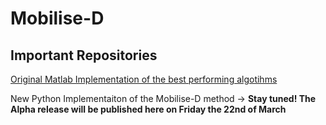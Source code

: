 # Mobilise-D

## Important Repositories

[Original Matlab Implementation of the best performing algotihms](https://github.com/mobilise-d/Mobilise-D-TVS-Recommended-Algorithms)

New Python Implementaiton of the Mobilise-D method -> **Stay tuned! The Alpha release will be published here on Friday the 22nd of March**
